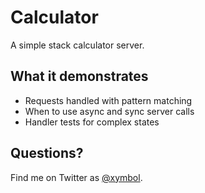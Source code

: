 # Calculator

A simple stack calculator server.

## What it demonstrates

- Requests handled with pattern matching
- When to use async and sync server calls
- Handler tests for complex states

## Questions?

Find me on Twitter as [@xymbol](https://twitter.com/xymbol).
